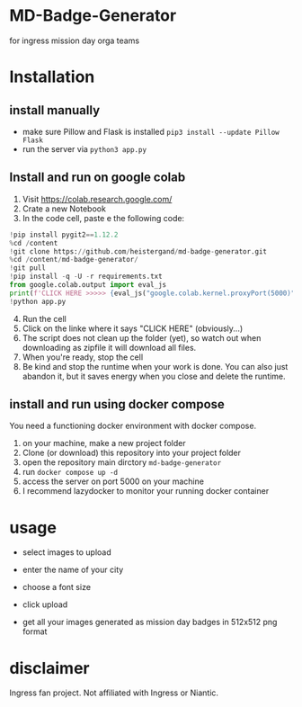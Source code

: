 # MD-Badge-Generator
for ingress mission day orga teams

# Installation
## install manually
- make sure Pillow and Flask is installed `pip3 install --update Pillow Flask`
- run the server via `python3 app.py`

## Install and run on google colab
1. Visit https://colab.research.google.com/
2. Crate a new Notebook
3. In the code cell, paste e the following code:
```python
!pip install pygit2==1.12.2
%cd /content
!git clone https://github.com/heistergand/md-badge-generator.git
%cd /content/md-badge-generator/
!git pull
!pip install -q -U -r requirements.txt
from google.colab.output import eval_js
print(f'CLICK HERE >>>>> {eval_js("google.colab.kernel.proxyPort(5000)")} <<<<<<')
!python app.py
```
4. Run the cell
5. Click on the linke where it says "CLICK HERE" (obviously...)
6. The script does not clean up the folder (yet), so watch out when downloading as zipfile it will download all files.
7. When you're ready, stop the cell
8. Be kind and stop the runtime when your work is done. You can also just abandon it, but it saves energy when you close and delete the runtime.

## install and run using docker compose
You need a functioning docker environment with docker compose.
1. on your machine, make a new project folder
2. Clone (or download) this repository into your project folder
3. open the repository main dirctory `md-badge-generator`
4. run `docker compose up -d`
5. access the server on port 5000 on your machine
6. I recommend lazydocker to monitor your running docker container


# usage
- select images to upload
- enter the name of your city
- choose a font size
- click upload

- get all your images generated as mission day badges in 512x512 png format

# disclaimer
Ingress fan project. Not affiliated with Ingress or Niantic.
